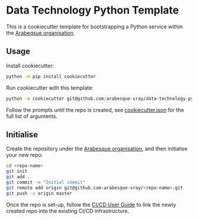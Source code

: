 # Data Technology Python Template

This is a cookiecutter template for bootstrapping a Python service within the [Arabeqsue organisation](https://github.com/arabesque-sray).

## Usage

Install cookiecutter:

```bash
python -m pip install cookiecutter
```

Run cookiecutter with this template:
```bash
python -m cookiecutter git@github.com:arabesque-sray/data-technology-python-template.git
```

Follow the prompts until the repo is created, see [cookiecutter.json](./cookiecutter.json) for the full list of arguments.

## Initialise

Create the repository under the [Arabesque organisation](https://github.com/arabesque-sray), and then initialise your new repo:

```bash
cd <repo-name>
git init
git add .
git commit -m "Initial commit"
git remote add origin git@github.com:arabesque-sray/<repo-name>.git
git push -u origin master
```

Once the repo is set-up, follow the [CI/CD User Guide](https://github.com/arabesque-sray/ops/blob/main/docs/cicd/user-guide.md#quickstart) to link the newly created repo into the existing CI/CD infrastructure.
